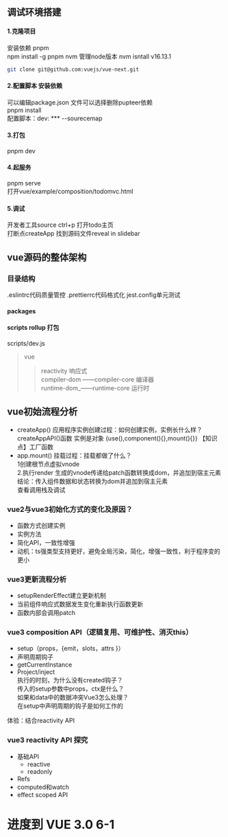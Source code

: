 ## 调试环境搭建
#### 1.克隆项目
安装依赖 pnpm    
npm install -g pnpm
nvm 管理node版本
nvm isntall v16.13.1
```bash
git clone git@github.com:vuejs/vue-next.git
```
#### 2.配置脚本 安装依赖
可以编辑package.json 文件可以选择删除pupteer依赖  
pnpm install  
配置脚本：dev: ***  --sourecemap
#### 3.打包
pnpm dev
#### 4.起服务
pnpm serve  
打开vue/example/composition/todomvc.html
#### 5.调试

开发者工具source  ctrl+p 打开todo主页  
打断点createApp 找到源码文件reveal in slidebar
## vue源码的整体架构
### 目录结构
.eslintrc代码质量管控  .prettierrc代码格式化  jest.config单元测试
#### packages
#### scripts  rollup 打包
 scripts/dev.js  
 > vue  
 >> reactivity 响应式  
 > compiler-dom ——compiler-core  编译器  
 >runtime-dom_——runtime-core  运行时


## vue初始流程分析
* createApp() 应用程序实例创建过程：如何创建实例，实例长什么样？  
  createAppAPI()函数
  实例是对象 {use(),component(){},mount(){}}
  【知识点】工厂函数
* app.mount() 挂载过程：挂载都做了什么？  
  1创建根节点虚拟vnode  
  2.执行render  生成的vnode传递给patch函数转换成dom，并追加到宿主元素  
  结论：传入组件数据和状态转换为dom并追加到宿主元素  
查看调用栈及调试
###  vue2与vue3初始化方式的变化及原因？
* 函数方式创建实例
* 实例方法
* 简化API，一致性增强
* 动机：ts强类型支持更好，避免全局污染，简化，增强一致性，利于程序变的更小
###  vue3更新流程分析
* setupRenderEffect建立更新机制
* 当前组件响应式数据发生变化重新执行函数更新
* 函数内部会调用patch
### vue3 composition API（逻辑复用、可维护性、消灭this）
- setup（props，{emit，slots，attrs }）
- 声明周期钩子
- getCurrentInstance
- Project/inject   
执行的时刻，为什么没有created钩子？  
传入的setup参数中props，ctx是什么？  
如果和data中的数据冲突Vue3怎么处理？  
在setup中声明周期的钩子是如何工作的

体验：结合reactivity API
### vue3 reactivity API 探究
- 基础API 
  - reactive
  - readonly
- Refs
- computed和watch
- effect scoped API
# 进度到 VUE 3.0 6-1